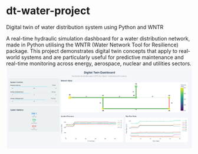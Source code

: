 # dt-water-project
Digital twin of water distribution system using Python and WNTR


A real-time hydraulic simulation dashboard for a water distribution network, made in Python utilising the WNTR (Water Network Tool for Resilience) package. This project demonstrates digital twin concepts that apply to real-world systems and are particularly useful for predictive maintenance and real-time monitoring across energy, aerospace, nuclear and utilities sectors.
![Dashboard Overview](images/dashboard.PNG)


